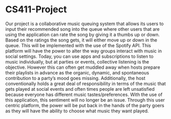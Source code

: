 # CS411-Project
Our project is a collaborative music queuing system that allows its users to input their recommended song into the queue where other users that are using the application can rate the song by giving it a thumbs up or down. Based on the ratings the song gets, it will either move up or down in the queue. This will be implemented with the use of the Spotify API. This platform will have the power to alter the way groups interact with music in social settings. Today, you can use apps and subscriptions to listen to music individually, but at parties or events, collective listening is the objective. However this can often get muddled away when hosts prepare their playlists in advance as the organic, dynamic, and spontaneous contribution to a party’s mood goes missing. Additionally, the host conventionally holds a great deal of responsibility in terms of the music that gets played at social events and often times people are left unsatisfied because everyone has different music tastes/preferences. With the use of this application, this sentiment will no longer be an issue. Through this user centric platform, the power will be put back in the hands of the party goers as they will have the ability to choose what music they want played.
